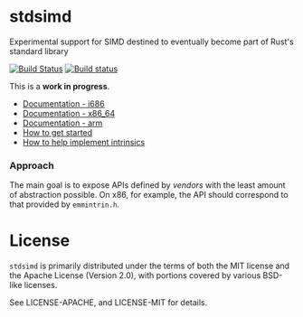 stdsimd
=======

Experimental support for SIMD destined to eventually become part of Rust's
standard library

[![Build Status](https://travis-ci.org/rust-lang-nursery/stdsimd.svg?branch=master)](https://travis-ci.org/rust-lang-nursery/stdsimd)
[![Build status](https://ci.appveyor.com/api/projects/status/ix74qhmilpibn00x/branch/master?svg=true)](https://ci.appveyor.com/project/rust-lang-libs/stdsimd/branch/master)

This is a **work in progress**.

* [Documentation - i686][i686]
* [Documentation - x86\_64][x86_64]
* [Documentation - arm][arm]
* [How to get started][contrib]
* [How to help implement intrinsics][help-implement]

[contrib]: https://github.com/rust-lang-nursery/stdsimd/blob/master/CONTRIBUTING.md
[help-implement]: https://github.com/rust-lang-nursery/stdsimd/issues/40
[i686]: https://rust-lang-nursery.github.io/stdsimd/i686/simd/
[x86_64]: https://rust-lang-nursery.github.io/stdsimd/x86_64/simd/
[arm]: https://rust-lang-nursery.github.io/stdsimd/arm/simd/

### Approach

The main goal is to expose APIs defined by *vendors* with the least amount of
abstraction possible. On x86, for example, the API should correspond to that
provided by `emmintrin.h`.

# License

`stdsimd` is primarily distributed under the terms of both the MIT license and
the Apache License (Version 2.0), with portions covered by various BSD-like
licenses.

See LICENSE-APACHE, and LICENSE-MIT for details.
